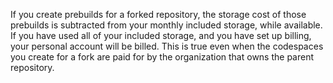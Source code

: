 If you create prebuilds for a forked repository, the storage cost of those prebuilds is subtracted from your monthly included storage, while available. If you have used all of your included storage, and you have set up billing, your personal account will be billed. This is true even when the codespaces you create for a fork are paid for by the organization that owns the parent repository.